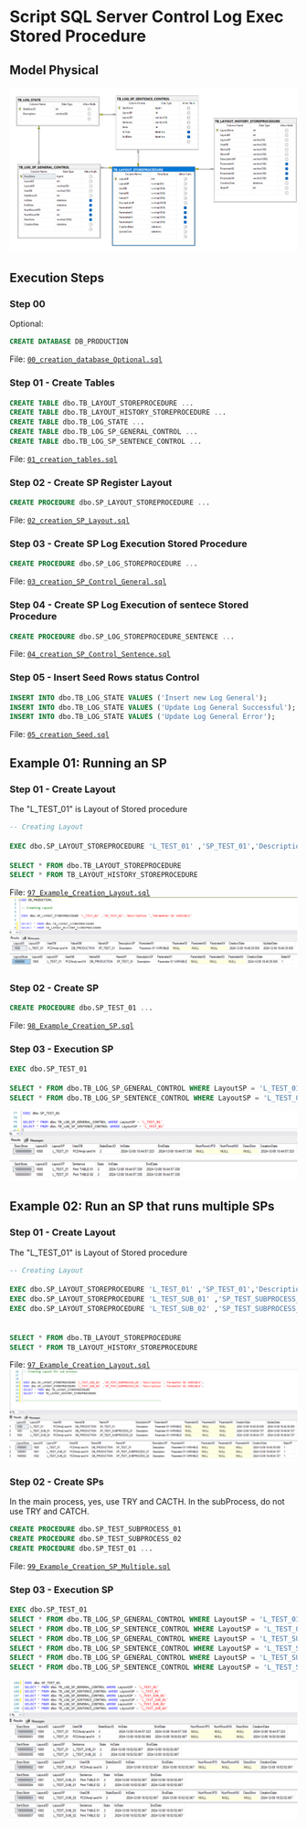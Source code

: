 # Script SQL Server Control Log Exec Stored Procedure


## Model Physical

![Physical Model.png](Abstraction/01_DB_Model_Physical.png)


## Execution Steps 

### Step 00
Optional:

```sql
CREATE DATABASE DB_PRODUCTION
```
File: [`00_creation_database_Optional.sql`](v1.0/00_creation_database_Optional.sql)



### Step 01 - Create Tables


```sql
CREATE TABLE dbo.TB_LAYOUT_STOREPROCEDURE ...
CREATE TABLE dbo.TB_LAYOUT_HISTORY_STOREPROCEDURE ...
CREATE TABLE dbo.TB_LOG_STATE ...
CREATE TABLE dbo.TB_LOG_SP_GENERAL_CONTROL ...
CREATE TABLE dbo.TB_LOG_SP_SENTENCE_CONTROL ...
```
File: [`01_creation_tables.sql`](v1.0/01_creation_tables.sql)

### Step 02 - Create SP Register Layout

```sql
CREATE PROCEDURE dbo.SP_LAYOUT_STOREPROCEDURE ...
```
File: [`02_creation_SP_Layout.sql`](v1.0/02_creation_SP_Layout.sql)

### Step 03 - Create SP Log Execution Stored Procedure

```sql
CREATE PROCEDURE dbo.SP_LOG_STOREPROCEDURE ...
```
File: [`03_creation_SP_Control_General.sql`](v1.0/03_creation_SP_Control_General.sql)

### Step 04 - Create SP Log Execution of sentece Stored Procedure 

```sql
CREATE PROCEDURE dbo.SP_LOG_STOREPROCEDURE_SENTENCE ...
```
File: [`04_creation_SP_Control_Sentence.sql`](v1.0/04_creation_SP_Control_Sentence.sql)

### Step 05 - Insert Seed Rows status Control

```sql
INSERT INTO dbo.TB_LOG_STATE VALUES ('Insert new Log General');
INSERT INTO dbo.TB_LOG_STATE VALUES ('Update Log General Successful');
INSERT INTO dbo.TB_LOG_STATE VALUES ('Update Log General Error');

```
File: [`05_creation_Seed.sql`](v1.0/05_creation_Seed.sql)



## Example 01: Running an SP


### Step 01 - Create Layout

The "L_TEST_01" is Layout of Stored procedure
```sql
-- Creating Layout

EXEC dbo.SP_LAYOUT_STOREPROCEDURE 'L_TEST_01' ,'SP_TEST_01','Description ','Parameter 01 VARIABLE'

SELECT * FROM dbo.TB_LAYOUT_STOREPROCEDURE
SELECT * FROM TB_LAYOUT_HISTORY_STOREPROCEDURE

```
File: [`97_Example_Creation_Layout.sql`](v1.0/97_Example_Creation_Layout.sql)
![02_DB_Example_creation_layout.png](Abstraction/02_DB_Example_creation_layout.png)

### Step 02 - Create SP

```sql
CREATE PROCEDURE dbo.SP_TEST_01 ...
```
File: [`98_Example_Creation_SP.sql`](v1.0/98_Example_Creation_SP.sql)

### Step 03 - Execution SP

```sql
EXEC dbo.SP_TEST_01

SELECT * FROM dbo.TB_LOG_SP_GENERAL_CONTROL WHERE LayoutSP = 'L_TEST_01' -- layout
SELECT * FROM dbo.TB_LOG_SP_SENTENCE_CONTROL WHERE LayoutSP = 'L_TEST_01' -- layout
```
![03_DB_Example_creation_layout.png](Abstraction/03_DB_Example_creation_layout.png)




## Example 02: Run an SP that runs multiple SPs


### Step 01 - Create Layout

The "L_TEST_01" is Layout of Stored procedure
```sql
-- Creating Layout

EXEC dbo.SP_LAYOUT_STOREPROCEDURE 'L_TEST_01' ,'SP_TEST_01','Description ','Parameter 01 VARIABLE' ;
EXEC dbo.SP_LAYOUT_STOREPROCEDURE 'L_TEST_SUB_01' ,'SP_TEST_SUBPROCESS_01','Description ','Parameter 01 VARIABLE';
EXEC dbo.SP_LAYOUT_STOREPROCEDURE 'L_TEST_SUB_02' ,'SP_TEST_SUBPROCESS_02','Description ','Parameter 01 VARIABLE';


SELECT * FROM dbo.TB_LAYOUT_STOREPROCEDURE
SELECT * FROM TB_LAYOUT_HISTORY_STOREPROCEDURE

```
File: [`97_Example_Creation_Layout.sql`](v1.0/97_Example_Creation_Layout.sql)
![04_DB_Example_creation_layout.png](Abstraction/04_DB_Example_creation_layout.png)

### Step 02 - Create SPs
In the main process, yes, use TRY and CACTH.
In the subProcess, do not use TRY and CATCH.

```sql
CREATE PROCEDURE dbo.SP_TEST_SUBPROCESS_01
CREATE PROCEDURE dbo.SP_TEST_SUBPROCESS_02
CREATE PROCEDURE dbo.SP_TEST_01 ...
```
File: [`99_Example_Creation_SP_Multiple.sql`](v1.0/99_Example_Creation_SP_Multiple.sql)

### Step 03 - Execution SP

```sql
EXEC dbo.SP_TEST_01
SELECT * FROM dbo.TB_LOG_SP_GENERAL_CONTROL WHERE LayoutSP = 'L_TEST_01'
SELECT * FROM dbo.TB_LOG_SP_SENTENCE_CONTROL WHERE LayoutSP = 'L_TEST_01'
SELECT * FROM dbo.TB_LOG_SP_GENERAL_CONTROL WHERE LayoutSP = 'L_TEST_SUB_01'
SELECT * FROM dbo.TB_LOG_SP_SENTENCE_CONTROL WHERE LayoutSP = 'L_TEST_SUB_01'
SELECT * FROM dbo.TB_LOG_SP_GENERAL_CONTROL WHERE LayoutSP = 'L_TEST_SUB_02'
SELECT * FROM dbo.TB_LOG_SP_SENTENCE_CONTROL WHERE LayoutSP = 'L_TEST_SUB_02'
```
![05_DB_Example_creation_layout.png](Abstraction/05_DB_Example_creation_layout.png)